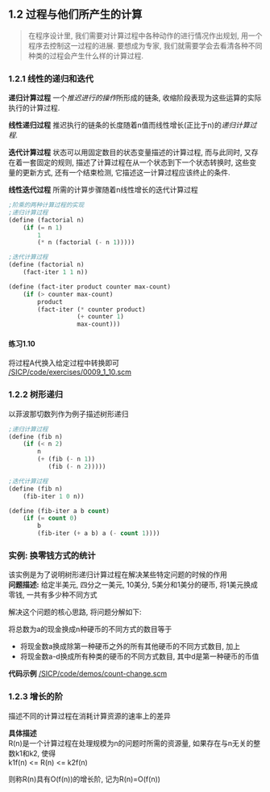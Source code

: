 ## 1.2 过程与他们所产生的计算
> 在程序设计里, 我们需要对计算过程中各种动作的进行情况作出规划, 用一个程序去控制这一过程的进展. 要想成为专家, 我们就需要学会去看清各种不同种类的过程会产生什么样的计算过程.  

### 1.2.1 线性的递归和迭代  
**递归计算过程** 一个*推迟进行的操作*所形成的链条, 收缩阶段表现为这些运算的实际执行的计算过程.  

**线性递归过程** 推迟执行的链条的长度随着n值而线性增长(正比于n)的*递归计算过程*.  

**迭代计算过程** 状态可以用固定数目的状态变量描述的计算过程, 而与此同时, 又存在着一套固定的规则, 描述了计算过程在从一个状态到下一个状态转换时, 这些变量的更新方式, 还有一个结束检测, 它描述这一计算过程应该终止的条件.  

**线性迭代过程** 所需的计算步骤随着n线性增长的迭代计算过程  

```lisp
;阶乘的两种计算过程的实现
;递归计算过程
(define (factorial n)
	(if (= n 1)
		1
		(* n (factorial (- n 1)))))

;迭代计算过程
(define (factorial n)
	(fact-iter 1 1 n))

(define (fact-iter product counter max-count)
	(if (> counter max-count)
		product
		(fact-iter (* counter product)
				   (+ counter 1)
				   max-count)))
```

#### 练习1.10  
将过程A代换入给定过程中转换即可  
[/SICP/code/exercises/0009_1_10.scm](#)

### 1.2.2 树形递归  
以菲波那切数列作为例子描述树形递归

```lisp
;递归计算过程
(define (fib n)
	(if (< n 2)
		n
		(+ (fib (- n 1))
		   (fib (- n 2)))))

;迭代计算过程
(define (fib n)
	(fib-iter 1 0 n))

(define (fib-iter a b count)
	(if (= count 0)
		b
		(fib-iter (+ a b) a (- count 1))))
```

### 实例: 换零钱方式的统计  
该实例是为了说明树形递归计算过程在解决某些特定问题的时候的作用  
**问题描述:** 给定半美元, 四分之一美元, 10美分, 5美分和1美分的硬币, 将1美元换成零钱, 一共有多少种不同方式  

解决这个问题的核心思路, 将问题分解如下:  

将总数为a的现金换成n种硬币的不同方式的数目等于  
* 将现金数a换成除第一种硬币之外的所有其他硬币的不同方式数目, 加上
* 将现金数a-d换成所有种类的硬币的不同方式数目, 其中d是第一种硬币的币值  

**代码示例** [/SICP/code/demos/count-change.scm](#)  

### 1.2.3 增长的阶  
描述不同的计算过程在消耗计算资源的速率上的差异  

**具体描述**  
R(n)是一个计算过程在处理规模为n的问题时所需的资源量, 如果存在与n无关的整数k1和k2, 使得  
	k1f(n) <= R(n) <= k2f(n)  

则称R(n)具有O(f(n))的增长阶, 记为R(n)=O(f(n))


















